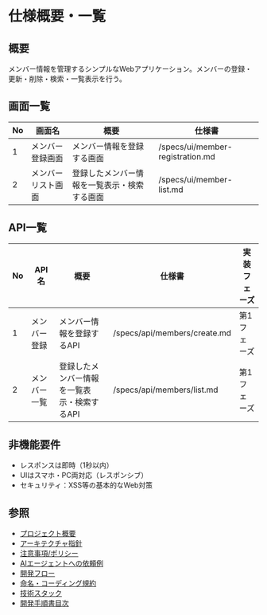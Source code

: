 # 仕様概要・一覧

## 概要

メンバー情報を管理するシンプルなWebアプリケーション。メンバーの登録・更新・削除・検索・一覧表示を行う。

## 画面一覧

| No  | 画面名             | 概要                                   | 仕様書                           |
| --- | ------------------ | -------------------------------------- | -------------------------------- |
| 1   | メンバー登録画面   | メンバー情報を登録する画面             | /specs/ui/member-registration.md |
| 2   | メンバーリスト画面 | 登録したメンバー情報を一覧表示・検索する画面 | /specs/ui/member-list.md         |

## API一覧

| No  | API名          | 概要                                  | 仕様書                       | 実装フェーズ |
| --- | -------------- | ------------------------------------- | ---------------------------- | ------------ |
| 1   | メンバー登録   | メンバー情報を登録するAPI             | /specs/api/members/create.md | 第1フェーズ  |
| 2   | メンバー一覧   | 登録したメンバー情報を一覧表示・検索するAPI | /specs/api/members/list.md   | 第1フェーズ  |

## 非機能要件

- レスポンスは即時（1秒以内）
- UIはスマホ・PC両対応（レスポンシブ）
- セキュリティ：XSS等の基本的なWeb対策

## 参照

- [プロジェクト概要](./README.md)
- [アーキテクチャ指針](./docs/architecture.md)
- [注意事項/ポリシー](./docs/policies.md)
- [AIエージェントへの依頼例](./docs/prompts-examples.md)
- [開発フロー](./docs/development-flow.md)
- [命名・コーディング規約](./docs/conventions.md)
- [技術スタック](./docs/stack.md)
- [開発手順書目次](./INSTRUCTIONS.md)
